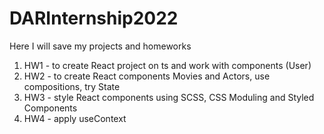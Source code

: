 # DARInternship2022
Here I will save my projects and homeworks
1. HW1 - to create React project on ts and work with components (User)
2. HW2 - to create React components Movies and Actors, use compositions, try State
3. HW3 - style React components using SCSS, CSS Moduling and Styled Components
4. HW4 - apply useContext

